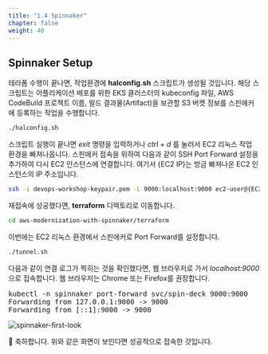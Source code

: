 ```yaml
---
title: "1.4 Spinnaker"
chapter: false
weight: 40
---
```


## Spinnaker Setup

테라폼 수행이 끝나면, 작업환경에 **halconfig.sh** 스크립트가 생성될 것입니다. 해당 스크립트는 어플리케이션 배포를 위한 EKS 클러스터의 kubeconfig 파일, AWS CodeBuild 프로젝트 이름, 빌드 결과물(Artifact)을 보관할 S3 버켓 정보를 스핀에커에 등록하는 작업을 수행합니다.

```sh
./halconfig.sh
```

스크립트 실행이 끝나면 *exit* 명령을 입력하거나 *ctrl + d* 를 눌러서 EC2 리눅스 작업 환경을 빠져나옵니다.
스핀에커 접속을 위하여 다음과 같이 SSH Port Forward 설정을 추가하여 다시 EC2 인스턴스에 연결합니다. 여기서 {EC2 IP}는 방금 빠져나온 EC2 인스턴스의 IP 주소입니다.

```sh
ssh -i devops-workshop-keypair.pem -L 9000:localhost:9000 ec2-user@{EC2 IP}
```

재접속에 성공했다면, **terraform** 디렉토리로 이동합니다.
```sh
cd aws-modernization-with-spinnaker/terraform
```

이번에는 EC2 리눅스 환경에서 스핀에커로 Port Forward를 설정합니다.

```sh
./tunnel.sh
```

다음과 같이 연결 로그가 찍히는 것을 확인했다면, 웹 브라우저로 가서  *localhost:9000* 으로 접속합니다. 웹 브라우저는 Chrome 또는 Firefox를 권장합니다.

<pre>
kubectl -n spinnaker port-forward svc/spin-deck 9000:9000
Forwarding from 127.0.0.1:9000 -> 9000
Forwarding from [::1]:9000 -> 9000
</pre>

![spinnaker-first-look](/images/spinnaker/spinnaker-first-look.png)

🎉 축하합니다. 위와 같은 화면이 보인다면 성공적으로 접속한 것입니다.